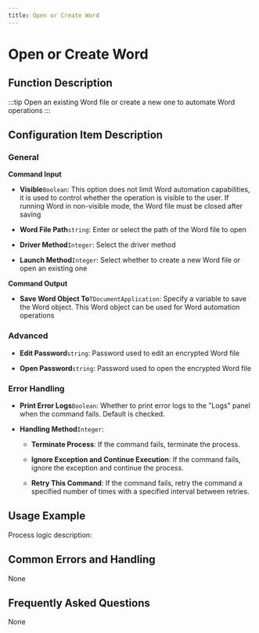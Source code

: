 ```yaml
---
title: Open or Create Word
---
```


# Open or Create Word

## Function Description

:::tip 
Open an existing Word file or create a new one to automate Word operations
:::

## Configuration Item Description

### General

**Command Input**

- **Visible**`Boolean`: This option does not limit Word automation capabilities, it is used to control whether the operation is visible to the user. If running Word in non-visible mode, the Word file must be closed after saving

- **Word File Path**`string`: Enter or select the path of the Word file to open

- **Driver Method**`Integer`: Select the driver method

- **Launch Method**`Integer`: Select whether to create a new Word file or open an existing one


**Command Output**

- **Save Word Object To**`TDocumentApplication`: Specify a variable to save the Word object. This Word object can be used for Word automation operations

### Advanced

- **Edit Password**`string`: Password used to edit an encrypted Word file

- **Open Password**`string`: Password used to open the encrypted Word file


### Error Handling

- **Print Error Logs**`Boolean`: Whether to print error logs to the "Logs" panel when the command fails. Default is checked. 

- **Handling Method**`Integer`:

    - **Terminate Process**: If the command fails, terminate the process.

    - **Ignore Exception and Continue Execution**: If the command fails, ignore the exception and continue the process.

    - **Retry This Command**: If the command fails, retry the command a specified number of times with a specified interval between retries.

## Usage Example

Process logic description:

## Common Errors and Handling

None

## Frequently Asked Questions

None

